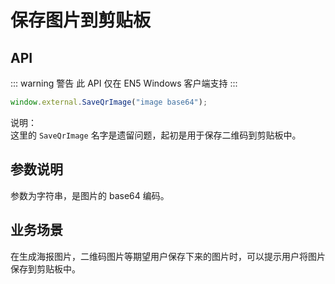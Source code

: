 # 保存图片到剪贴板

## API

::: warning 警告
此 API 仅在 EN5 Windows 客户端支持
:::

```js
window.external.SaveQrImage("image base64");
```

说明：  
这里的 `SaveQrImage` 名字是遗留问题，起初是用于保存二维码到剪贴板中。

## 参数说明

参数为字符串，是图片的 base64 编码。

## 业务场景

在生成海报图片，二维码图片等期望用户保存下来的图片时，可以提示用户将图片保存到剪贴板中。
